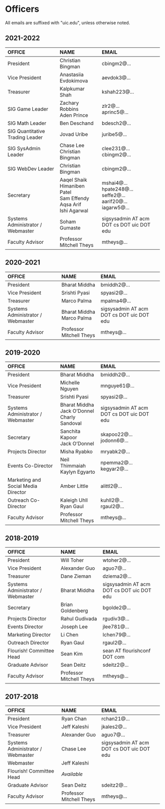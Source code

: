 # Officers

All emails are suffixed with "uic.edu", unless otherwise noted.

## 2021-2022

| OFFICE                            | NAME                                                                               | EMAIL                                                                          |
| :-------------------------------- | :--------------------------------------------------------------------------------- | :----------------------------------------------------------------------------- |
| President                         | Christian Bingman                                                                  | cbingm2@...                                                                    |
| Vice President                    | Anastasiia Evdokimova                                                              | aevdok3@...                                                                    |
| Treasurer                         | Kalpkumar Shah                                                                     | kshah223@...                                                                   |
| SIG Game Leader                   | Zachary Robbins<br />Aden Prince                                                   | zlr2@...<br />aprinc5@...                                                      |
| SIG Math Leader                   | Ben Deschand                                                                       | bdesch2@...                                                                    |
| SIG Quantitative Trading Leader   | Jovad Uribe                                                                        | juribe5@...                                                                    |
| SIG SysAdmin Leader               | Chase Lee<br />Christian Bingman                                                   | clee231@...<br />cbingm2@...                                                   |
| SIG WebDev Leader                 | Christian Bingman                                                                  | cbingm2@...                                                                    |
| Secretary                         | Aaqel Shaik<br />Himaniben Patel<br />Sam Effendy<br />Aqsa Arif<br />Ishi Agarwal | mshai4@...<br />hpate248@...<br />seffe2@...<br />aarif20@...<br />iagarw5@... |
| Systems Administrator / Webmaster | Soham Gumaste                                                                      | sigsysadmin AT acm DOT cs DOT uic DOT edu                                      |
| Faculty Advisor                   | Professor Mitchell Theys                                                           | mtheys@...                                                                     |

## 2020-2021

| OFFICE                            | NAME                           | EMAIL                                     |
| :-------------------------------- | :----------------------------- | :---------------------------------------- |
| President                         | Bharat Middha                  | bmiddh2@...                               |
| Vice President                    | Srishti Pyasi                  | spyasi2@...                               |
| Treasurer                         | Marco Palma                    | mpalma4@...                               |
| Systems Administrator / Webmaster | Bharat Middha<br />Marco Palma | sigsysadmin AT acm DOT cs DOT uic DOT edu |
| Faculty Advisor                   | Professor Mitchell Theys       | mtheys@...                                |

## 2019-2020

| OFFICE                              | NAME                                                  | EMAIL                                     |
| :---------------------------------- | :---------------------------------------------------- | :---------------------------------------- |
| President                           | Bharat Middha                                         | bmiddh2@...                               |
| Vice President                      | Michelle Nguyen                                       | mnguye61@...                              |
| Treasurer                           | Srishti Pyasi                                         | spyasi2@...                               |
| Systems Administrator / Webmaster   | Bharat Middha<br />Jack O’Donnel<br />Charly Sandoval | sigsysadmin AT acm DOT cs DOT uic DOT edu |
| Secretary                           | Sanchita Kapoor<br />Jack O’Donnel                    | skapoo22@...<br />jodonn6@...             |
| Projects Director                   | Misha Ryabko                                          | mryabk2@...                               |
| Events Co-Director                  | Neil Thimmaiah<br />Kaylyn Egyarto                    | npemma2@...<br />kegyar2@...              |
| Marketing and Social Media Director | Amber Little                                          | alittl2@...                               |
| Outreach Co-Director                | Kaleigh Uhll<br/>Ryan Gaul                            | kuhll2@...<br />rgaul2@...                |
| Faculty Advisor                     | Professor Mitchell Theys                              | mtheys@...                                |

## 2018-2019

| OFFICE                            | NAME                     | EMAIL                                     |
| :-------------------------------- | :----------------------- | :---------------------------------------- |
| President                         | Will Toher               | wtoher2@...                               |
| Vice President                    | Alexander Guo            | aguo7@...                                 |
| Treasurer                         | Dane Zieman              | dziema2@...                               |
| Systems Administrator / Webmaster | Bharat Middha            | sigsysadmin AT acm DOT cs DOT uic DOT edu |
| Secretary                         | Brian Goldenberg         | bgolde2@...                               |
| Projects Director                 | Rahul Gudivada           | rgudiv3@...                               |
| Events Director                   | Joseph Lee               | jlee781@...                               |
| Marketing Director                | Li Chen                  | lchen79@...                               |
| Outreach Director                 | Ryan Gaul                | rgaul2@...                                |
| Flourish! Committee Head          | Sean Kim                 | sean AT flourishconf DOT com              |
| Graduate Advisor                  | Sean Deitz               | sdeitz2@...                               |
| Faculty Advisor                   | Professor Mitchell Theys | mtheys@...                                |

## 2017-2018

| OFFICE                            | NAME                     | EMAIL                                     |
| :-------------------------------- | :----------------------- | :---------------------------------------- |
| President                         | Ryan Chan                | rchan21@...                               |
| Vice President                    | Jeff Kaleshi             | jkales2@...                               |
| Treasurer                         | Alexander Guo            | aguo7@...                                 |
| Systems Administrator / Webmaster | Chase Lee                | sigsysadmin AT acm DOT cs DOT uic DOT edu |
| Webmaster                         | Jeff Kaleshi             |                                           |
| Flourish! Committee Head          | _Available_              |                                           |
| Graduate Advisor                  | Sean Deitz               | sdeitz2@...                               |
| Faculty Advisor                   | Professor Mitchell Theys | mtheys@...                                |
